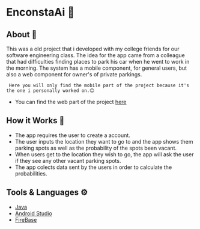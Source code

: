 # EnconstaAi 🚗


## About 📄                   
This was a old project that i developed with my college friends for our software engineering class. The idea for the app came from a colleague that had difficulties finding places to park his car when he went to work in the morning. The system has a mobile component, for general users, but also a web component for owner's of private parkings.

 `` Here you will only find the mobile part of the project because it's the one i personally worked on.😊``
  - You can find the web part of the project [here](https://github.com/leo2995/Encosta-ai)

 
## How it Works 🚀

 - The app requires the user to create a account. 
 - The user inputs the location they want to go to and the app shows them parking spots as well as the probability of the spots been vacant.
 - When users get to the location they wish to go, the app will ask the user if they see any other vacant parking spots.
 - The app colects data sent by the users in order to calculate the probabilities.
 
 ## Tools & Languages ⚙
 
 - [Java](https://www.oracle.com/br/java/technologies/javase-downloads.html)
 - [Android Studio](https://developer.android.com/studio)
 - [FireBase](https://firebase.google.com/?hl=pt-br)

